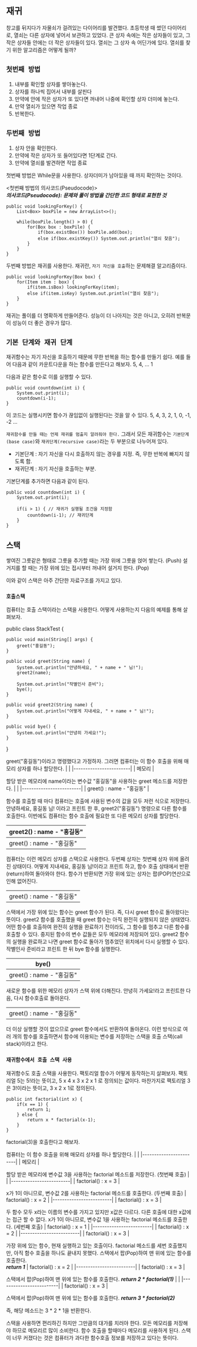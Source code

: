 # `재귀`
창고를 뒤지다가 자물쇠가 걸려있는 다이어리를 발견했다.
초등학생 때 썼던 다이어리로, 열쇠는 다른 상자에 넣어서 보관하고 있었다.
큰 상자 속에는 작은 상자들이 있고, 그 작은 상자들 안에는 더 작은 상자들이 있다.
열쇠는 그 상자 속 어딘가에 있다. 열쇠를 찾기 위한 알고리즘은 어떻게 될까?

## `첫번째 방법`
1. 내부를 확인할 상자를 쌓아놓는다.
2. 상자를 하나씩 집어서 내부를 살핀다
3. 만약에 안에 작은 상자가 또 있다면 꺼내어 나중에 확인할 상자 더미에 놓는다.
4. 만약 열쇠가 있으면 작업 종료
5. 반복한다.

## `두번째 방법`
1. 상자 안을 확인한다.
2. 만약에 작은 상자가 또 들어있다면 1단계로 간다.
3. 만약에 열쇠를 발견하면 작업 종료

첫번째 방법은 While문을 사용한다.
상자더미가 남아있을 때 까지 확인하는 것이다.

<첫번째 방법의 의사코드(Pseudocode)>  
***의사코드(Pseudocode): 문제와 풀이 방법을 간단한 코드 형태로 표현한 것***
~~~
public void lookingForKey() {
    List<Box> boxPile = new ArrayList<>();

    while(boxPile.length() > 0) {
        for(Box box : boxPile) {
            if(box.existBox()) boxPile.add(box);
            else if(box.existKey()) System.out.println("열쇠 찾음");
        }
    }
}
~~~

두번째 방법은 재귀를 사용한다.
재귀란, `자기 자신을 호출`하는 문제해결 알고리즘이다.
~~~
public void lookingForKey(Box box) {
    for(Item item : box) {
        if(item.isBox) lookingForKey(item);
        else if(item.isKey) System.out.println("열쇠 찾음");
    }
}
~~~

재귀는 풀이를 더 명확하게 만들어준다.
성능이 더 나아지는 것은 아니고, 오히려 반복문이 성능이 더 좋은 경우가 많다.

## `기본 단계와 재귀 단계`
재귀함수는 자기 자신을 호출하기 때문에 무한 반복을 하는 함수를 만들기 쉽다.
예를 들어 다음과 같이 카운트다운을 하는 함수를 만든다고 해보자.
5, 4, ... 1

다음과 같은 함수로 이를 실행할 수 있다.
~~~
public void countdown(int i) {
    System.out.print(i);
    countdown(i-1);
}
~~~

이 코드는 실행시키면 함수가 끊임없이 실행된다는 것을 알 수 있다.
5, 4, 3, 2, 1, 0, -1, -2 ...

`재귀함수를 만들 때는 언제 재귀를 멈출지 알려줘야 한다.`
그래서 모든 재귀함수는 `기본단계(base case)`와 `재귀단계(recursive case)`라는 두 부분으로 나누어져 있다.
* 기본단계 : 자기 자신을 다시 호출하지 않는 경우를 지정. 즉, 무한 반복에 빠지지 않도록 함.
* 재귀단계 : 자기 자신을 호출하는 부분.

기본단계를 추가하면 다음과 같이 된다.
~~~
public void countdown(int i) {
    System.out.print(i);

    if(i > 1) { // 재귀가 실행될 조건을 지정함
        countdown(i-1); // 재귀단계
    }
}
~~~

## 스택
쌓여진 그릇같은 형태로 그릇을 추가할 때는 가장 위에 그릇을 얹어 쌓는다. (Push)
설거지를 할 때는 가장 위에 있는 접시부터 꺼내어 설거지 한다. (Pop)

이와 같이 스택은 아주 간단한 자료구조를 가지고 있다.

### `호출스택`
컴퓨터는 호출 스택이라는 스택을 사용한다. 
어떻게 사용하는지 다음의 예제를 통해 살펴보자.

public class StackTest {

    public void main(String[] args) {
        greet("홍길동");
    }

    public void greet(String name) {
        System.out.println("안녕하세요, " + name + " 님!");
        greet2(name);

        System.out.println("작별인사 준비");
        bye();
    }

    public void greet2(String name) {
        System.out.println("어떻게 지내세요, " + name + " 님!");
    }

    public void bye() {
        System.out.println("안녕히 가세요!");
    }
}

greet("홍길동")이라고 명령했다고 가정하자.
그러면 컴퓨터는 이 함수 호출을 위해 매모리 상자를 하나 할당한다.
|                        |
|------------------------|
| 메모리                   |

할당 받은 메모리에 name이라는 변수값 "홍길동"을 사용하는 greet 메소드를 저장한다.
|                         |
|-------------------------|
| greet() : name - "홍길동" |

함수를 호출할 때 마다 컴퓨터는 호출에 사용된 변수의 값을 모두 저런 식으로 저장한다.
안녕하세요, 홍길동 님! 이라고 프린트 한 후, greet2("홍길동") 명령으로 다른 함수를 호출한다.
이번에도 컴퓨터는 함수 호출에 필요한 또 다른 메모리 상자를 할당한다.

| greet2() : name - "홍길동"|
|-------------------------|
| greet() : name - "홍길동" |

컴퓨터는 이런 메모리 상자를 스택으로 사용한다. 두번째 상자는 첫번째 상자 위에 올려진 상태이다.
어떻게 지내세요, 홍길동 님!이라고 프린트 하고, 함수 호출 상태에서 반환(return)하여 돌아와야 한다.
함수가 반환되면 가장 위에 있는 상자는 팝(POP)연산으로 인해 없어진다.

|                         |
|-------------------------|
| greet() : name - "홍길동" |

스택에서 가장 위에 있는 함수는 greet 함수가 된다. 즉, 다시 greet 함수로 돌아왔다는 뜻이다.
greet2 함수를 호출했을 때 greet 함수는 아직 완전히 실행되지 않은 상태였다.
어떤 함수를 호출하여 완전히 실행을 완료하기 전이라도, 그 함수를 멈추고 다른 함수를 호출할 수 있다.
중지된 함수의 변수 값들은 모두 메모리에 저장되어 있다.
greet2 함수의 실행을 완료하고 나면 greet 함수로 돌아가 멈추었던 위치에서 다시 실행할 수 있다.작별인사 준비라고 프린트 한 뒤 bye 함수를 실행한다.

| bye()                   |
|-------------------------|
| greet() : name - "홍길동" |

새로운 함수를 위한 메모리 상자가 스택 위에 더해진다.
안녕히 가세요!라고 프린트한 다음, 다시 함수호출로 돌아온다.

|                         |
|-------------------------|
| greet() : name - "홍길동" |

더 이상 실행할 것이 없으므로 greet 함수에서도 반환하여 돌아온다.
이런 방식으로 여러 개의 함수를 호출하면서 함수에 이용되는 변수를 저장하는 스택을 호출 스택(call stack)이라고 한다.

### `재귀함수에서 호출 스택 사용`
재귀함수도 호출 스택을 사용한다.
팩토리얼 함수가 어떻게 동작하는지 살펴보자.
팩토리얼 5는 5!라는 뜻이고, 5 x 4 x 3 x 2 x 1 로 정의되는 값이다.
마찬가지로 팩토리얼 3은 3!이라는 뜻이고, 3 x 2 x 1로 정의된다.

~~~
public int factorial(int x) {
    if(x == 1) {
        return 1;
    } else {
        return x * factorial(x-1);
    }
}
~~~

factorial(3)을 호출한다고 해보자.

컴퓨터는 이 함수 호출을 위해 매모리 상자를 하나 할당한다.
|                        |
|------------------------|
| 메모리                   |

할당 받은 메모리에 변수값 3을 사용하는 factorial 메소드를 저장한다. (첫번째 호출)
|                         |
|-------------------------|
| factorial() : x = 3     |

x가 1이 아니므로, 변수값 2를 사용하는 factorial 메소드를 호출한다. (두번째 호출)
| factorial() : x = 2     |
|-------------------------|
| factorial() : x = 3     |

두 함수 모두 x라는 이름의 변수를 가지고 있지만 x값은 다르다.
다른 호출에 대한 x값에는 접근 할 수 없다.
x가 1이 아니므로, 변수값 1을 사용하는 factorial 메소드를 호출한다. (세번째 호출)
| factorial() : x = 1     |
|-------------------------|
| factorial() : x = 2     |
|-------------------------|
| factorial() : x = 3     |

가장 위에 있는 함수, 현재 실행하고 있는 호출이다.
factorial 메소드를 세번 호출했지만, 아직 함수 호출을 하나도 끝내지 못했다.
스택에서 팝(Pop)하여 맨 위에 있는 함수를 호출한다.  
***return 1***
| factorial() : x = 2     |
|-------------------------|
| factorial() : x = 3     |

스택에서 팝(Pop)하여 맨 위에 있는 함수를 호출한다. 
***return 2 * factorial(1)***
|                         |
|-------------------------|
| factorial() : x = 3     |

스택에서 팝(Pop)하여 맨 위에 있는 함수를 호출한다. 
***return 3 * factorial(2)***

즉, 해당 메소드는 3 * 2 * 1을 반환한다.

스택을 사용하면 편리하긴 하지만 그만큼의 대가를 치러야 한다.
모든 메모리를 저장해야 하므로 메모리르 많이 소비한다.
함수 호출을 할때마다 메모리를 사용하게 된다.
스택이 너무 커졌다는 것은 컴퓨터가 과다한 함수호출 정보를 저장하고 있다는 뜻이다.
